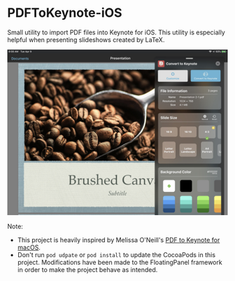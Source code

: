 # PDFToKeynote-iOS
Small utility to import PDF files into Keynote for iOS. This utility is especially helpful when presenting slideshows created by LaTeX.


![](https://raw.githubusercontent.com/LumingYin/PDFToKeynote-iOS/master/screenshot.jpg "Screenshot of Quick Caption")


Note:
- This project is heavily inspired by Melissa O'Neill's [PDF to Keynote for macOS](https://www.cs.hmc.edu/~oneill/freesoftware/pdftokeynote.html).
- Don't run `pod udpate` or `pod install` to update the CocoaPods in this project. Modifications have been made to the FloatingPanel framework in order to make the project behave as intended.